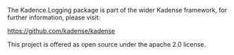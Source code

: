The Kadence.Logging package is part of the wider Kadense framework, for further information, please visit:

https://github.com/kadense/kadense

This project is offered as open source under the apache 2.0 license.